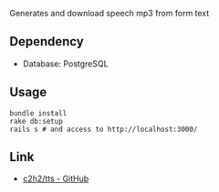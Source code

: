 Generates and download speech mp3 from form text

## Dependency

* Database: PostgreSQL

## Usage

```
bundle install
rake db:setup
rails s # and access to http://localhost:3000/
```

## Link

* [c2h2/tts - GitHub](https://github.com/c2h2/tts)
